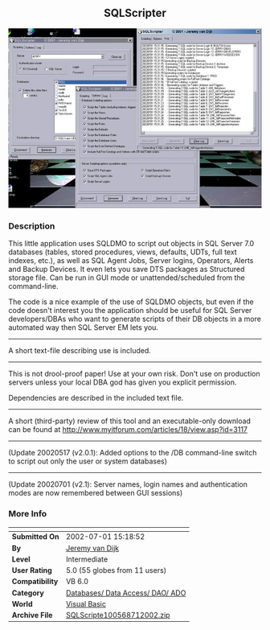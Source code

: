 ﻿<div align="center">

## SQLScripter

<img src="PIC20027194328622.JPG">
</div>

### Description

This little application uses SQLDMO to script out objects in SQL Server 7.0 databases (tables, stored procedures, views, defaults, UDTs, full text indexes, etc.), as well as SQL Agent Jobs, Server logins, Operators, Alerts and Backup Devices. It even lets you save DTS packages as Structured storage file. Can be run in GUI mode or unattended/scheduled from the command-line.

The code is a nice example of the use of SQLDMO objects, but even if the code doesn't interest you the application should be useful for SQL Server developers/DBAs who want to generate scripts of their DB objects in a more automated way then SQL Server EM lets you.

----

A short text-file describing use is included.

----

This is not drool-proof paper! Use at your own risk. Don't use on production servers unless your local DBA god has given you explicit permission.

Dependencies are described in the included text file.

----

A short (third-party) review of this tool and an executable-only download can be found at http://www.myitforum.com/articles/18/view.asp?id=3117

----

(Update 20020517 (v2.0.1): Added options to the /DB command-line switch to script out only the user or system databases)

----

(Update 20020701 (v2.1): Server names, login names and authentication modes are now remembered between GUI sessions)
 
### More Info
 


<span>             |<span>
---                |---
**Submitted On**   |2002-07-01 15:18:52
**By**             |[Jeremy van Dijk](https://github.com/Planet-Source-Code/PSCIndex/blob/master/ByAuthor/jeremy-van-dijk.md)
**Level**          |Intermediate
**User Rating**    |5.0 (55 globes from 11 users)
**Compatibility**  |VB 6\.0
**Category**       |[Databases/ Data Access/ DAO/ ADO](https://github.com/Planet-Source-Code/PSCIndex/blob/master/ByCategory/databases-data-access-dao-ado__1-6.md)
**World**          |[Visual Basic](https://github.com/Planet-Source-Code/PSCIndex/blob/master/ByWorld/visual-basic.md)
**Archive File**   |[SQLScripte100568712002\.zip](https://github.com/Planet-Source-Code/jeremy-van-dijk-sqlscripter__1-21939/archive/master.zip)








